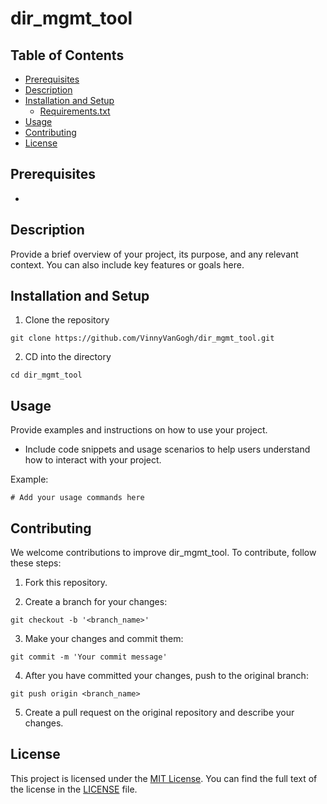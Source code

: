 # dir_mgmt_tool

## Table of Contents

- [Prerequisites](#prerequisites)
- [Description](#description)
- [Installation and Setup](#installation-and-setup)
  - [Requirements.txt](#requirements.txt)
- [Usage](#usage)
- [Contributing](#contributing)
- [License](#license)

## Prerequisites

- [](https://www.google.com/search?q=how+to+download+)

## Description

Provide a brief overview of your  project, its purpose, and any relevant context. You can also include key features or goals here.

## Installation and Setup

1. Clone the repository

```shell
git clone https://github.com/VinnyVanGogh/dir_mgmt_tool.git
```

2. CD into the directory

```shell
cd dir_mgmt_tool
```



## Usage

Provide examples and instructions on how to use your  project. 
- Include code snippets and usage scenarios to help users understand how to interact with your project.

Example:
```
# Add your usage commands here
```
## Contributing

We welcome contributions to improve dir_mgmt_tool. To contribute, follow these steps:

1. Fork this repository.

2. Create a branch for your changes:

```shell
git checkout -b '<branch_name>'
```

3. Make your changes and commit them: 

```shell
git commit -m 'Your commit message'
```

4. After you have committed your changes, push to the original branch:

```shell
git push origin <branch_name>
```

5. Create a pull request on the original repository and describe your changes.

## License

This project is licensed under the [MIT License](LICENSE). You can find the full text of the license in the [LICENSE](LICENSE) file.
